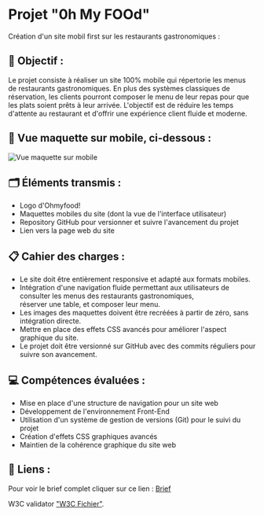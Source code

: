 # Projet "0h My FOOd" </br>
Création d'un site mobil first sur les restaurants gastronomiques : 

## 🎯 Objectif :

Le projet consiste à réaliser un site 100% mobile qui répertorie les menus de restaurants gastronomiques. En plus des systèmes classiques de réservation, les clients pourront composer le menu de leur repas pour que les plats soient prêts à leur arrivée. L'objectif est de réduire les temps d'attente au restaurant et d'offrir une expérience client fluide et moderne.

## 📱 Vue maquette sur mobile, ci-dessous :
<img src="https://github.com/nebulot/Nebulotelodie_3_OhMyFood/blob/main/public/img/screenshot.png" alt="Vue maquette sur mobile" />

## 🗂️ Éléments transmis :

- Logo d'Ohmyfood!
- Maquettes mobiles du site (dont la vue de l'interface utilisateur)
- Repository GitHub pour versionner et suivre l'avancement du projet
- Lien vers la page web du site

## 📋 Cahier des charges :

- Le site doit être entièrement responsive et adapté aux formats mobiles. <br/>
- Intégration d'une navigation fluide permettant aux utilisateurs de consulter les menus des restaurants gastronomiques, <br/>
réserver une table, et composer leur menu. <br/>
- Les images des maquettes doivent être recréées à partir de zéro, sans intégration directe. <br/>
- Mettre en place des effets CSS avancés pour améliorer l'aspect graphique du site. <br/>
- Le projet doit être versionné sur GitHub avec des commits réguliers pour suivre son avancement.<br/>

## 💻 Compétences évaluées :

- Mise en place d'une structure de navigation pour un site web
- Développement de l'environnement Front-End
- Utilisation d'un système de gestion de versions (Git) pour le suivi du projet
- Création d'effets CSS graphiques avancés
- Maintien de la cohérence graphique du site web


## 🔗 Liens :

Pour voir le brief complet cliquer sur ce lien : 
[Brief](https://s3-eu-west-1.amazonaws.com/course.oc-static.com/projects/DW_P3/Brief%20cre%CC%81atif%20-%20Ohmyfood!.pdf)
  
W3C validator 
["W3C Fichier"](https://validator.w3.org/nu/?doc=https%3A%2F%2Fnebulot.github.io%2FNebulotelodie_3_OhMyFood%2F#file).
 
